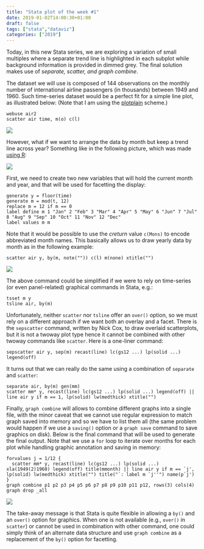 ```yaml
---
title: "Stata plot of the week #1"
date: 2019-01-02T14:00:30+01:00
draft: false
tags: ["stata","dataviz"]
categories: ["2019"]
---
```

Today, in this new Stata series, we are exploring a variation of small multiples where a separate trend line is highlighted in each subplot while background information is provided in dimmed grey. The final solution makes use of _separate, scatter, and graph combine_.

<!--more-->

The dataset we will use is composed of 144 observations on the monthly number of international airline passengers (in thousands) between 1949 and 1960. Such time-series dataset would be a perfect fit for a simple line plot, as illustrated below: (Note that I am using the [plotplain](https://danbischof.com/2016/10/14/stata-figure-schemes-latest-version-inclusion-in-statas-ssc-archive/) scheme.)

```{Stata}
webuse air2
scatter air time, m(o) c(l)
```

![](/img/stata-plot-001.png)

However, what if we want to arrange the data by month but keep a trend line across year? Something like in the following picture, which was made [using R](/pub/sample01.R):

![](/img/sample01.png)

First, we need to create two new variables that will hold the current month and year, and that will be used for facetting the display:

```{Stata}
generate y = floor(time)
generate m = mod(t, 12)
replace m = 12 if m == 0
label define m 1 "Jan" 2 "Feb" 3 "Mar" 4 "Apr" 5 "May" 6 "Jun" 7 "Jul" 8 "Aug" 9 "Sep" 10 "Oct" 11 "Nov" 12 "Dec"
label values m m
```

Note that it would be possible to use the _creturn_ value `c(Mons)` to encode abbreviated month names. This basically allows us to draw yearly data by month as in the following example:

```{Stata}
scatter air y, by(m, note("")) c(l) m(none) xtitle("")
```

![](/img/stata-plot-002a.png)

The above command could be simplified if we were to rely on time-series (or even panel-related) graphical commands in Stata, e.g.:

```{Stata}
tsset m y
tsline air, by(m)
```

Unfortunately, neither `scatter` nor `tsline` offer an `over()` option, so we must rely on a different approach if we want both an overlay and a facet. There is the `sepscatter` command, written by Nick Cox, to draw overlaid scatterplots, but it is not a twoway plot type hence it cannot be combined with other twoway commands like `scatter`. Here is a one-liner command:

```{Stata}
sepscatter air y, sep(m) recast(line) lc(gs12 ...) lp(solid ...) legend(off)
```

It turns out that we can really do the same using a combination of `separate` and `scatter`:

```{Stata}
separate air, by(m) gen(mm)
scatter mm* y, recast(line) lc(gs12 ...) lp(solid ...) legend(off) || line air y if m == 1, lp(solid) lw(medthick) xtitle("")
```

Finally, `graph combine` will allows to combine different graphs into a single file, with the minor caveat that we cannot use regular expression to match graph saved into memory and so we have to list them all (the same problem would happen if we use a `saving()` option or a `graph save` command to save graphics on disk). Below is the final command that will be used to generate the final output. Note that we use a `for` loop to iterate over months for each plot while handling graphic annotation and saving in memory:

```{Stata}
forvalues j = 1/12 {
  scatter mm* y, recast(line) lc(gs12 ...) lp(solid ...) xla(1949(2)1960) legend(off) title(mmonth) || line air y if m == `j', lp(solid) lw(medthick) xtitle("") title("`: label m `j''") name(p`j')
}
graph combine p1 p2 p3 p4 p5 p6 p7 p8 p9 p10 p11 p12, rows(3) cols(4)
graph drop _all
```

![](/img/stata-plot-002b.png)

The take-away message is that Stata is quite flexible in allowing a `by()` and an `over()` option for graphics. When one is not available (e.g., `over()` in `scatter`) or cannot be used in combination with other command, one could simply think of an alternate data structure and use `graph combine` as a replacement of the `by()` option for facetting.
